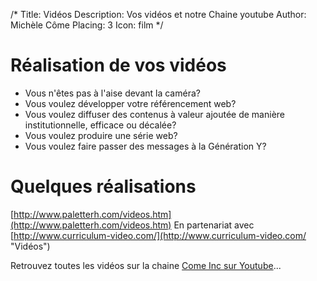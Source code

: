 /*
Title: Vidéos
Description: Vos vidéos et notre Chaine youtube
Author: Michèle Côme
Placing: 3
Icon: film
*/

# Réalisation de vos vidéos

- Vous n'êtes pas à l'aise devant la caméra?
- Vous voulez développer votre référencement web?
- Vous voulez diffuser des contenus à valeur ajoutée de manière institutionnelle, efficace ou décalée?
- Vous voulez produire une série web?
- Vous voulez faire passer des messages à la Génération Y?

# Quelques réalisations

[http://www.paletterh.com/videos.htm](http://www.paletterh.com/videos.htm)
En partenariat avec [http://www.curriculum-video.com/](http://www.curriculum-video.com/ "Vidéos")
<div id="cometv">Retrouvez toutes les vidéos sur la chaine <a href="http://www.youtube.com/user/ComeInc">Come Inc sur Youtube</a>...</div>